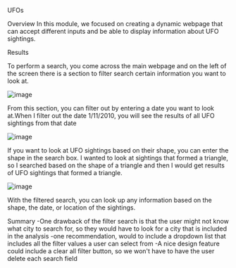 UFOs

Overview
In this module, we focused on creating a dynamic webpage that can accept different inputs and be able to display information about UFO sightings.

Results

To perform a search, you come across the main webpage and on the left of the screen there is a section to filter search certain information you want to look at.

![image](https://user-images.githubusercontent.com/92649982/149700331-70270726-5194-4035-a516-b14c787d169f.png)

From this section, you can filter out by entering a date you want to look at.When I filter out the date 1/11/2010, you will see the results of all UFO sightings from that date
 
![image](https://user-images.githubusercontent.com/92649982/149700115-12bb8055-6a0c-4174-bc5b-886a2190e86a.png)

If you want to look at UFO sightings based on their shape, you can enter the shape in the search box. I wanted to look at sightings that formed a triangle, so I searched based on the shape of a triangle and then I would get results of UFO sightings that formed a triangle. 

![image](https://user-images.githubusercontent.com/92649982/149699816-4975e91b-78d3-4771-b1e6-482db13d8524.png)

With the filtered search, you can look up any information based on the shape, the date, or location of the sightings. 

Summary
-One drawback of the filter search is that the user might not know what city to search for, so they would have to look for a city that is included in the analysis
-one recommendation, would to include a dropdown list that includes all the filter values a user can select from
-A nice design feature could include a clear all filter button, so we won't have to have the user delete each search field 
